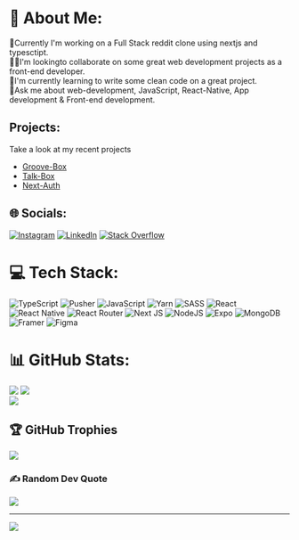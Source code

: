 # 💫 About Me:
🔭Currently I'm working on a Full Stack reddit clone using nextjs and typesctipt.<br>👯‍♂️I'm lookingto collaborate on some great web development projects as a front-end developer. <br>🌱I'm currently learning to write some clean code on a great project.<br>📝Ask me about web-development, JavaScript, React-Native, App development & Front-end development. 

## Projects:
Take a look at my recent projects

- [Groove-Box](https://github.com/void-main1812/spotify_clone.git)
- [Talk-Box](https://github.com/void-main1812/TalkBox.git)
- [Next-Auth](https://github.com/void-main1812/next-auth.git)


## 🌐 Socials:
[![Instagram](https://img.shields.io/badge/Instagram-%23E4405F.svg?logo=Instagram&logoColor=white)](https://instagram.com/sourabhs1812) [![LinkedIn](https://img.shields.io/badge/LinkedIn-%230077B5.svg?logo=linkedin&logoColor=white)](https://linkedin.com/in/sourabh-singh-491792240/) [![Stack Overflow](https://img.shields.io/badge/-Stackoverflow-FE7A16?logo=stack-overflow&logoColor=white)](https://stackoverflow.com/users/21764208) 

# 💻 Tech Stack:
![TypeScript](https://img.shields.io/badge/typescript-%23007ACC.svg?style=for-the-badge&logo=typescript&logoColor=white) ![Pusher](https://img.shields.io/badge/pusher-%23213670.svg?style=for-the-badge&logo=pusher&logoColor=white) ![JavaScript](https://img.shields.io/badge/javascript-%23323330.svg?style=for-the-badge&logo=javascript&logoColor=%23F7DF1E) ![Yarn](https://img.shields.io/badge/yarn-%232C8EBB.svg?style=for-the-badge&logo=yarn&logoColor=white) ![SASS](https://img.shields.io/badge/SASS-hotpink.svg?style=for-the-badge&logo=SASS&logoColor=white) ![React](https://img.shields.io/badge/react-%2320232a.svg?style=for-the-badge&logo=react&logoColor=%2361DAFB) ![React Native](https://img.shields.io/badge/react_native-%2320232a.svg?style=for-the-badge&logo=react&logoColor=%2361DAFB) ![React Router](https://img.shields.io/badge/React_Router-CA4245?style=for-the-badge&logo=react-router&logoColor=white) ![Next JS](https://img.shields.io/badge/Next-black?style=for-the-badge&logo=next.js&logoColor=white) ![NodeJS](https://img.shields.io/badge/node.js-6DA55F?style=for-the-badge&logo=node.js&logoColor=white) ![Expo](https://img.shields.io/badge/expo-1C1E24?style=for-the-badge&logo=expo&logoColor=#D04A37) ![MongoDB](https://img.shields.io/badge/MongoDB-%234ea94b.svg?style=for-the-badge&logo=mongodb&logoColor=white) ![Framer](https://img.shields.io/badge/Framer-black?style=for-the-badge&logo=framer&logoColor=blue) 	![Figma](https://img.shields.io/badge/figma-%23F24E1E.svg?style=for-the-badge&logo=figma&logoColor=white)
# 📊 GitHub Stats:
![](https://github-readme-stats.vercel.app/api?username=void-main1812&theme=radical&hide_border=false&include_all_commits=true&count_private=true)
![](https://github-readme-streak-stats.herokuapp.com/?user=void-main1812&theme=radical&hide_border=false)<br/>
![](https://github-readme-stats.vercel.app/api/top-langs/?username=void-main1812&theme=radical&hide_border=false&include_all_commits=true&count_private=true&layout=compact)


<!-- Proudly created with GPRM ( https://gprm.itsvg.in ) -->

## 🏆 GitHub Trophies
![](https://github-profile-trophy.vercel.app/?username=void-main1812&theme=discord&no-frame=true&no-bg=false&margin-w=4)

### ✍️ Random Dev Quote
![](https://quotes-github-readme.vercel.app/api?type=horizontal&theme=tokyonight)

---
[![](https://visitcount.itsvg.in/api?id=void-main1812&icon=0&color=0)](https://visitcount.itsvg.in)

<!-- Proudly created with GPRM ( https://gprm.itsvg.in ) -->
